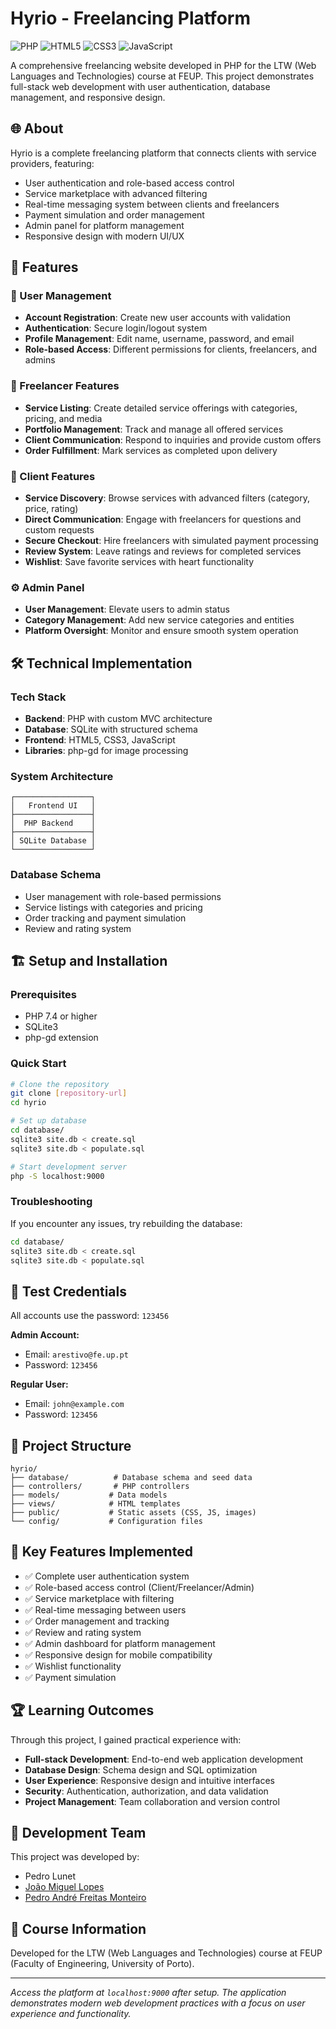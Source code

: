 # Hyrio - Freelancing Platform

![PHP](https://img.shields.io/badge/PHP-777BB4?style=for-the-badge&logo=php&logoColor=white)
![HTML5](https://img.shields.io/badge/HTML5-E34F26?style=for-the-badge&logo=html5&logoColor=white)
![CSS3](https://img.shields.io/badge/CSS3-1572B6?style=for-the-badge&logo=css3&logoColor=white)
![JavaScript](https://img.shields.io/badge/JavaScript-F7DF1E?style=for-the-badge&logo=javascript&logoColor=black)

A comprehensive freelancing website developed in PHP for the LTW (Web Languages and Technologies) course at FEUP. This project demonstrates full-stack web development with user authentication, database management, and responsive design.

## 🌐 About

Hyrio is a complete freelancing platform that connects clients with service providers, featuring:
- User authentication and role-based access control
- Service marketplace with advanced filtering
- Real-time messaging system between clients and freelancers
- Payment simulation and order management
- Admin panel for platform management
- Responsive design with modern UI/UX

## 🚀 Features

### 👤 User Management
- **Account Registration**: Create new user accounts with validation
- **Authentication**: Secure login/logout system
- **Profile Management**: Edit name, username, password, and email
- **Role-based Access**: Different permissions for clients, freelancers, and admins

### 💼 Freelancer Features
- **Service Listing**: Create detailed service offerings with categories, pricing, and media
- **Portfolio Management**: Track and manage all offered services
- **Client Communication**: Respond to inquiries and provide custom offers
- **Order Fulfillment**: Mark services as completed upon delivery

### 🛒 Client Features
- **Service Discovery**: Browse services with advanced filters (category, price, rating)
- **Direct Communication**: Engage with freelancers for questions and custom requests
- **Secure Checkout**: Hire freelancers with simulated payment processing
- **Review System**: Leave ratings and reviews for completed services
- **Wishlist**: Save favorite services with heart functionality

### ⚙️ Admin Panel
- **User Management**: Elevate users to admin status
- **Category Management**: Add new service categories and entities
- **Platform Oversight**: Monitor and ensure smooth system operation

## 🛠 Technical Implementation

### Tech Stack
- **Backend**: PHP with custom MVC architecture
- **Database**: SQLite with structured schema
- **Frontend**: HTML5, CSS3, JavaScript
- **Libraries**: php-gd for image processing

### System Architecture
```
┌─────────────────┐
│   Frontend UI   │
├─────────────────┤
│  PHP Backend    │
├─────────────────┤
│ SQLite Database │
└─────────────────┘
```

### Database Schema
- User management with role-based permissions
- Service listings with categories and pricing
- Order tracking and payment simulation
- Review and rating system

## 🏗 Setup and Installation

### Prerequisites
- PHP 7.4 or higher
- SQLite3
- php-gd extension

### Quick Start
```bash
# Clone the repository
git clone [repository-url]
cd hyrio

# Set up database
cd database/
sqlite3 site.db < create.sql
sqlite3 site.db < populate.sql

# Start development server
php -S localhost:9000
```

### Troubleshooting
If you encounter any issues, try rebuilding the database:
```bash
cd database/
sqlite3 site.db < create.sql
sqlite3 site.db < populate.sql
```

## 🔐 Test Credentials

All accounts use the password: `123456`

**Admin Account:**
- Email: `arestivo@fe.up.pt`
- Password: `123456`

**Regular User:**
- Email: `john@example.com`
- Password: `123456`

## 📁 Project Structure

```
hyrio/
├── database/          # Database schema and seed data
├── controllers/       # PHP controllers
├── models/           # Data models
├── views/            # HTML templates
├── public/           # Static assets (CSS, JS, images)
└── config/           # Configuration files
```

## 🎯 Key Features Implemented

- ✅ Complete user authentication system
- ✅ Role-based access control (Client/Freelancer/Admin)
- ✅ Service marketplace with filtering
- ✅ Real-time messaging between users
- ✅ Order management and tracking
- ✅ Review and rating system
- ✅ Admin dashboard for platform management
- ✅ Responsive design for mobile compatibility
- ✅ Wishlist functionality
- ✅ Payment simulation

## 🏆 Learning Outcomes

Through this project, I gained practical experience with:
- **Full-stack Development**: End-to-end web application development
- **Database Design**: Schema design and SQL optimization
- **User Experience**: Responsive design and intuitive interfaces
- **Security**: Authentication, authorization, and data validation
- **Project Management**: Team collaboration and version control

## 👥 Development Team

This project was developed by:
- Pedro Lunet
- [João Miguel Lopes](https://github.com/joaolopes15)
- [Pedro André Freitas Monteiro](https://github.com/pedroafmonteiro)

## 📜 Course Information

Developed for the LTW (Web Languages and Technologies) course at FEUP (Faculty of Engineering, University of Porto).

---

*Access the platform at `localhost:9000` after setup. The application demonstrates modern web development practices with a focus on user experience and functionality.*
